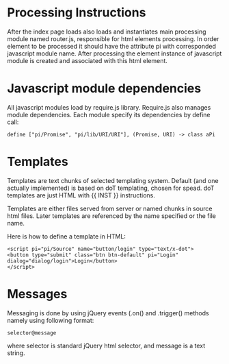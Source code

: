 # Processing Instructions

After the index page loads also loads and instantiates main processing module named
router.js, responsible for html elements processing. In order element to be processed
it should have the attribute pi with corresponded javascript module name. After
processing the element instance of javascript module is created and associated
with this html element.

# Javascript module dependencies

All javascript modules load by require.js library. Require.js also manages
module dependencies. Each module specify its dependencies by define call:
```
define ["pi/Promise", "pi/lib/URI/URI"], (Promise, URI) -> class aPi
```
# Templates

Templates are text chunks of selected templating system. Default (and one actually implemented)
is based on doT templating, chosen for spead. doT templates are just HTML with {{ INST }}
instructions.

Templates are either files served from server or named chunks in source html files. Later
templates are referenced by the name specified or the file name.

Here is how to define a template in HTML:

```
<script pi="pi/Source" name="button/login" type="text/x-dot">
<button type="submit" class="btn btn-default" pi="Login" dialog="dialog/login">Login</button>
</script>

```

# Messages

Messaging is done by using jQuery events (.on() and .trigger() methods namely using
following format:
```
selector@message
```
where selector is standard jQuery html selector, and message is a text string.

